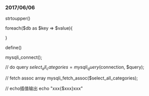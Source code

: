### 2017/06/06

strtoupper()

foreach($db as $key => $value){

}

define()

mysqli_connect();

<?php include "xx/xx"; ?>

// do query
$select_all_categories = mysqli_query($connection, $query);

// fetch assoc array
mysqli_fetch_assoc($select_all_categories);

// echo插值输出
echo "xxx{$xxx}xxx"